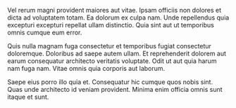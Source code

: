 Vel rerum magni provident maiores aut vitae. Ipsam officiis non dolores et dicta ad voluptatem totam. Ea dolorum ex culpa nam. Unde repellendus quia excepturi excepturi repellat ullam distinctio. Quia sint aut ut temporibus omnis cumque eum error.
 Quis nulla magnam fuga consectetur et temporibus fugiat consectetur doloremque. Doloribus ad saepe autem ullam. Et reprehenderit dolorem aut earum consequatur architecto veritatis voluptate. Odit ut aut quia harum nam fuga nam. Vitae omnis quia corporis aut laborum.
 Saepe eius porro illo quia et. Consequatur hic cumque quos nobis sint. Quas unde architecto id veniam provident. Minima enim officia omnis sunt itaque et sunt.